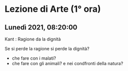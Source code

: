 #  Lezione di Arte (1° ora)
## Lunedì 2021, 08:20:00

Kant : Ragione da la dignità

Se si perde la ragione si perde la dignità?

* che fare con i malati?
* che fare con gli animali? e nei condfronti della natura?

<!--stackedit_data:
eyJoaXN0b3J5IjpbLTM5NjkzNjgxOV19
-->